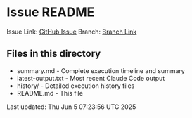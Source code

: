 # Issue README

Issue Link: [GitHub Issue](https://github.com/t-sugimura-ruten/claude-code-workflow/issues/1)
Branch: [Branch Link](https://github.com/t-sugimura-ruten/claude-code-workflow/tree/claude-code/issue-1)

## Files in this directory

- summary.md - Complete execution timeline and summary
- latest-output.txt - Most recent Claude Code output
- history/ - Detailed execution history files
- README.md - This file

Last updated: Thu Jun  5 07:23:56 UTC 2025
